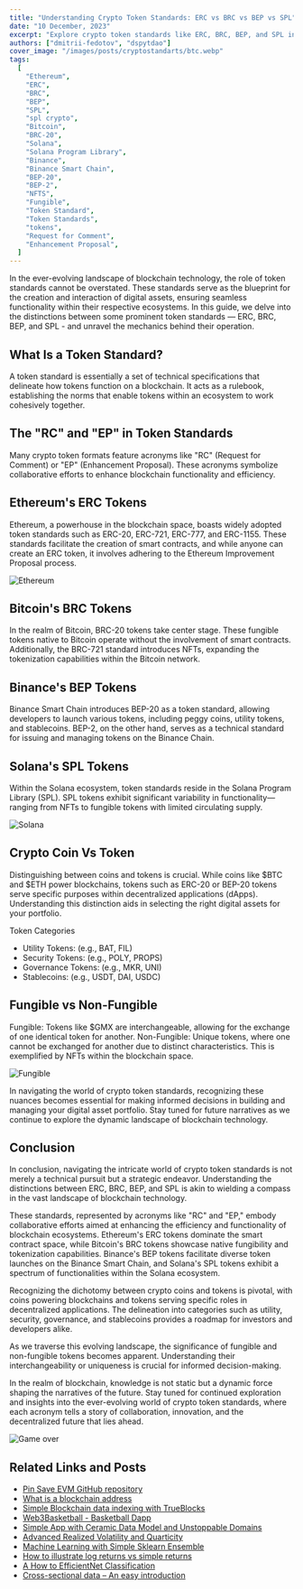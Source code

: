 ```yaml
---
title: "Understanding Crypto Token Standards: ERC vs BRC vs BEP vs SPL"
date: "10 December, 2023"
excerpt: "Explore crypto token standards like ERC, BRC, BEP, and SPL in our guide. From Ethereum smart contracts to Bitcoin fungibility, discover future dynamics."
authors: ["dmitrii-fedotov", "dspytdao"]
cover_image: "/images/posts/cryptostandarts/btc.webp"
tags:
  [
    "Ethereum",
    "ERC",
    "BRC",
    "BEP",
    "SPL",
    "spl crypto",
    "Bitcoin",
    "BRC-20",
    "Solana",
    "Solana Program Library",
    "Binance",
    "Binance Smart Chain",
    "BEP-20",
    "BEP-2",
    "NFTS",
    "Fungible",
    "Token Standard",
    "Token Standards",
    "tokens",
    "Request for Comment",
    "Enhancement Proposal",
  ]
---
```


In the ever-evolving landscape of blockchain technology, the role of token standards cannot be overstated. These standards serve as the blueprint for the creation and interaction of digital assets, ensuring seamless functionality within their respective ecosystems. In this guide, we delve into the distinctions between some prominent token standards — ERC, BRC, BEP, and SPL - and unravel the mechanics behind their operation.

## What Is a Token Standard?

A token standard is essentially a set of technical specifications that delineate how tokens function on a blockchain. It acts as a rulebook, establishing the norms that enable tokens within an ecosystem to work cohesively together.

## The "RC" and "EP" in Token Standards

Many crypto token formats feature acronyms like "RC" (Request for Comment) or "EP" (Enhancement Proposal). These acronyms symbolize collaborative efforts to enhance blockchain functionality and efficiency.

## Ethereum's ERC Tokens

Ethereum, a powerhouse in the blockchain space, boasts widely adopted token standards such as ERC-20, ERC-721, ERC-777, and ERC-1155. These standards facilitate the creation of smart contracts, and while anyone can create an ERC token, it involves adhering to the Ethereum Improvement Proposal process.

![Ethereum](images/posts/cryptostandarts/green.webp)

## Bitcoin's BRC Tokens

In the realm of Bitcoin, BRC-20 tokens take center stage. These fungible tokens native to Bitcoin operate without the involvement of smart contracts. Additionally, the BRC-721 standard introduces NFTs, expanding the tokenization capabilities within the Bitcoin network.

## Binance's BEP Tokens

Binance Smart Chain introduces BEP-20 as a token standard, allowing developers to launch various tokens, including peggy coins, utility tokens, and stablecoins. BEP-2, on the other hand, serves as a technical standard for issuing and managing tokens on the Binance Chain.

## Solana's SPL Tokens

Within the Solana ecosystem, token standards reside in the Solana Program Library (SPL). SPL tokens exhibit significant variability in functionality—ranging from NFTs to fungible tokens with limited circulating supply.

![Solana](images/posts/cryptostandarts/solana.webp)

## Crypto Coin Vs Token

Distinguishing between coins and tokens is crucial. While coins like $BTC and $ETH power blockchains, tokens such as ERC-20 or BEP-20 tokens serve specific purposes within decentralized applications (dApps). Understanding this distinction aids in selecting the right digital assets for your portfolio.

Token Categories

- Utility Tokens: (e.g., BAT, FIL)
- Security Tokens: (e.g., POLY, PROPS)
- Governance Tokens: (e.g., MKR, UNI)
- Stablecoins: (e.g., USDT, DAI, USDC)

## Fungible vs Non-Fungible

Fungible: Tokens like $GMX are interchangeable, allowing for the exchange of one identical token for another.
Non-Fungible: Unique tokens, where one cannot be exchanged for another due to distinct characteristics. This is exemplified by NFTs within the blockchain space.

![Fungible](images/posts/cryptostandarts/fungible.webp)

In navigating the world of crypto token standards, recognizing these nuances becomes essential for making informed decisions in building and managing your digital asset portfolio. Stay tuned for future narratives as we continue to explore the dynamic landscape of blockchain technology.

## Conclusion

In conclusion, navigating the intricate world of crypto token standards is not merely a technical pursuit but a strategic endeavor. Understanding the distinctions between ERC, BRC, BEP, and SPL is akin to wielding a compass in the vast landscape of blockchain technology.

These standards, represented by acronyms like "RC" and "EP," embody collaborative efforts aimed at enhancing the efficiency and functionality of blockchain ecosystems. Ethereum's ERC tokens dominate the smart contract space, while Bitcoin's BRC tokens showcase native fungibility and tokenization capabilities. Binance's BEP tokens facilitate diverse token launches on the Binance Smart Chain, and Solana's SPL tokens exhibit a spectrum of functionalities within the Solana ecosystem.

Recognizing the dichotomy between crypto coins and tokens is pivotal, with coins powering blockchains and tokens serving specific roles in decentralized applications. The delineation into categories such as utility, security, governance, and stablecoins provides a roadmap for investors and developers alike.

As we traverse this evolving landscape, the significance of fungible and non-fungible tokens becomes apparent. Understanding their interchangeability or uniqueness is crucial for informed decision-making.

In the realm of blockchain, knowledge is not static but a dynamic force shaping the narratives of the future. Stay tuned for continued exploration and insights into the ever-evolving world of crypto token standards, where each acronym tells a story of collaboration, innovation, and the decentralized future that lies ahead.

![Game over](images/posts/cryptostandarts/conclusion.webp)

## Related Links and Posts

- [Pin Save EVM GitHub repository](https://github.com/dspytdao/PinSave-EVM)
- [What is a blockchain address](https://dspyt.com/what-is-blockchain-address)
- [Simple Blockchain data indexing with TrueBlocks](https://dspyt.com/blockchain-data-indexer-with-trueblocks)
- [Web3Basketball - Basketball Dapp](https://dspyt.com/Web3Basketball)
- [Simple App with Ceramic Data Model and Unstoppable Domains](https://dspyt.com/simple-app-with-ceramic-data-model-and-unstoppable-domains)
- [Advanced Realized Volatility and Quarticity](https://dspyt.com/advanced-realized-volatility-and-quarticity)
- [Machine Learning with Simple Sklearn Ensemble](https://dspyt.com/machine-learning-simple-sklearn-ensemble)
- [How to illustrate log returns vs simple returns](https://dspyt.com/simple-returns-log-return-and-volatility-simple-introduction)
- [A How to EfficientNet Classification](https://dspyt.com/efficientnet-classification)
- [Cross-sectional data – An easy introduction](https://dspyt.com/cross-sectional-data-an-easy-introduction)
